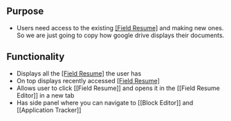 ## Purpose
- Users need access to the existing [[Field Resume]](s) and making new ones. So we are just going to copy how google drive displays their documents. 
## Functionality
- Displays all the [[Field Resume]](s) the user has
- On top displays recently accessed [[Field Resume]](s)
- Allows user to click [[Field Resume]] and opens it in the [[Field Resume Editor]] in a new tab
- Has side panel where you can navigate to [[Block Editor]] and [[Application Tracker]]